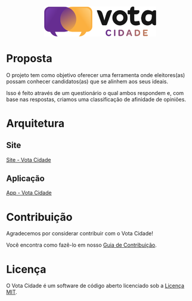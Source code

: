 <p align="center">
  <img alt="Vota Cidade" src="./.github/logo-vota-horizontal.svg" width="300">
</p>

# Proposta

O projeto tem como objetivo oferecer uma ferramenta onde eleitores(as) possam conhecer candidatos(as) que se alinhem aos seus ideais.

Isso é feito através de um questionário o qual ambos respondem e, com base nas respostas, criamos uma classificação de afinidade de opiniões.

# Arquitetura

## Site
[Site - Vota Cidade](https://github.com/Minhacps/votacidade-site)

## Aplicação
[App - Vota Cidade](https://github.com/Minhacps/votacidade-app)

# Contribuição

Agradecemos por considerar contribuir com o Vota Cidade!

Você encontra como fazê-lo em nosso [Guia de Contribuição](.github/CONTRIBUTING.md).

# Licença

O Vota Cidade é um software de código aberto licenciado sob a [Licença MIT](LICENSE.md).
